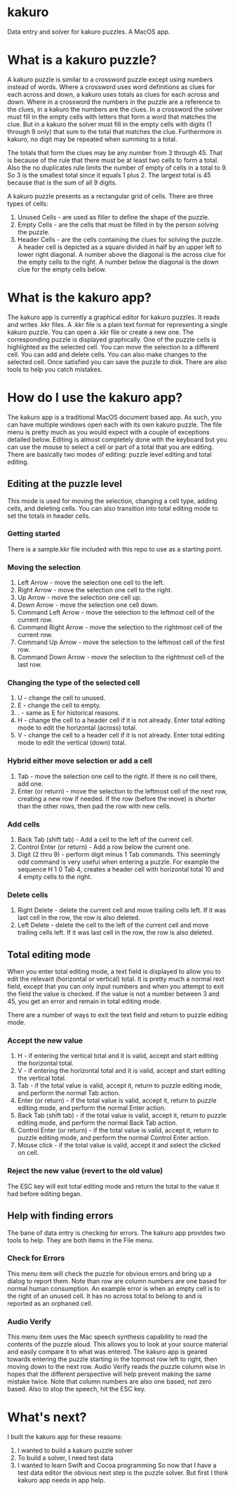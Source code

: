 # kakuro
Data entry and solver for kakuro puzzles. A MacOS app.
# What is a kakuro puzzle?
A kakuro puzzle is similar to a crossword puzzle except using numbers instead of words.
Where a crossword uses word definitions as clues for each across and down, a kakuro uses totals as clues for each across and down.
Where in a crossword the numbers in the puzzle are a reference to the clues, in a kakuro the numbers are the clues.
In a crossword the solver must fill in the empty cells with letters that form a word that matches the clue.
But in a kakuro the solver must fill in the empty cells with digits (1 through 9 only) that sum to the total that matches the clue.
Furthermore in kakuro, no digit may be repeated when summing to a total.

The totals that form the clues may be any number from 3 through 45.
That is because of the rule that there must be at least two cells to form a total.
Also the no duplicates rule limits the number of empty of cells in a total to 9.
So 3 is the smallest total since it equals 1 plus 2.
The largest total is 45 because that is the sum of all 9 digits.

A kakuro puzzle presents as a rectangular grid of cells.  There are three types of cells:
1. Unused Cells - are used as filler to define the shape of the puzzle.
2. Empty Cells - are the cells that must be filled in by the person solving the puzzle.
3. Header Cells - are the cells containing the clues for solving the puzzle.  
A header cell is depicted as a square divided in half by an upper left to lower right diagonal.
A number above the diagonal is the across clue for the empty cells to the right.
A number below the diagonal is the down clue for the empty cells below.
# What is the kakuro app?
The kakuro app is currently a graphical editor for kakuro puzzles.  It reads and writes .kkr files.
A .kkr file is a plain text format for representing a single kakuro puzzle.  You can open a .kkr file or create a new one.
The corresponding puzzle is displayed graphically.
One of the puzzle cells is highlighted as the selected cell.  You can move the selection to a different cell.
You can add and delete cells.  You can also make changes to the selected cell.  Once satisfied you can save the puzzle to disk.
There are also tools to help you catch mistakes.
# How do I use the kakuro app?
The kakuro app is a traditional MacOS document based app.  As such, you can have multiple windows open each with its own kakuro puzzle.
The file menu is pretty much as you would expect with a couple of exceptions detailed below.
Editing is almost completely done with the keyboard but you can use the mouse to select a cell or part of a total that you are editing.
There are basically two modes of editing: puzzle level editing and total editing.
## Editing at the puzzle level
This mode is used for moving the selection, changing a cell type, adding cells, and deleting cells.
You can also transition into total editing mode to set the totals in header cells.
### Getting started
There is a sample.kkr file included with this repo to use as a starting point.
### Moving the selection
1. Left Arrow - move the selection one cell to the left.
2. Right Arrow - move the selection one cell to the right.
3. Up Arrow - move the selection one cell up.
4. Down Arrow - move the selection one cell down.
5. Command Left Arrow - move the selection to the leftmost cell of the current row.
6. Command Right Arrow - move the selection to the rightmost cell of the current row.
7. Command Up Arrow - move the selection to the leftmost cell of the first row.
8. Command Down Arrow - move the selection to the rightmost cell of the last row.
### Changing the type of the selected cell
1. U - change the cell to unused.
2. E - change the cell to empty.
3. . - same as E for historical reasons.
4. H - change the cell to a header cell if it is not already.  Enter total editing mode to edit the horizontal (across) total.
5. V - change the cell to a header cell if it is not already.  Enter total editing mode to edit the vertical (down) total.
### Hybrid either move selection or add a cell
1. Tab - move the selection one cell to the right.  If there is no cell there, add one.
2. Enter (or return) - move the selection to the leftmost cell of the next row, creating a new row if needed.
If the row (before the move) is shorter than the other rows, then pad the row with new cells.
### Add cells
1. Back Tab (shift tab) - Add a cell to the left of the current cell.
2. Control Enter (or return) - Add a row below the current one.
3. Digit (2 thru 9) - perform digit minus 1 Tab commands.
This seemingly odd command is very useful when entering a puzzle.
For example the sequence H 1 0 Tab 4, creates a header cell with horizontal total 10 and 4 empty cells to the right.
### Delete cells
1. Right Delete - delete the current cell and move trailing cells left.  If it was last cell in the row, the row is also deleted.
2. Left Delete - delete the cell to the left of the current cell and move trailing cells left.
If it was last cell in the row, the row is also deleted.
## Total editing mode
When you enter total editing mode, a text field is displayed to allow you to edit the relevant (horizontal or vertical) total.
It is pretty much a normal rext field,
except that you can only input numbers and when you attempt to exit the field the value is checked.
If the value is not a number between 3 and 45, you get an error and remain in total editing mode.

There are a number of ways to exit the text field and return to puzzle editing mode.
### Accept the new value
1. H - if entering the vertical total and it is valid, accept and start editing the horizontal total.
2. V - if entering the horizontal total and it is valid, accept and start editing the vertical total.
3. Tab - if the total value is valid, accept it, return to puzzle editing mode, and perform the normal Tab action.
4. Enter (or return) - if the total value is valid, accept it, return to puzzle editing mode, and perform the normal Enter action.
5. Back Tab (shift tab) - if the total value is valid, accept it, return to puzzle editing mode, and perform the normal Back Tab action.
6. Control Enter (or return) - if the total value is valid, accept it, return to puzzle editing mode,
and perform the normal Control Enter action.
7. Mouse click - if the total value is valid, accept it and select the clicked on cell.
### Reject the new value (revert to the old value)
The ESC key will exit total editing mode and return the total to the value it had before editing began.
## Help with finding errors
The bane of data entry is checking for errors.  The kakuro app provides two tools to help.  They are both items in the File menu.
### Check for Errors
This menu item will check the puzzle for obvious errors and bring up a dialog to report them.
Note than row are column numbers are one based for normal human consumption.
An example error is when an empty cell is to the right of an unused cell.
It has no across total to belong to and is reported as an orphaned cell.
### Audio Verify
This menu item uses the Mac speech synthesis capability to read the contents of the puzzle aloud.
This allows you to look at your source material and easily compare it to what was entered.
The kakuro app is geared towards entering the puzzle starting in the topmost row left to right, then moving down to the next row.
Audio Verify reads the puzzle column wise in hopes that the different perspective will help prevent making the same mistake twice.
Note that column numbers are also one based, not zero based.  Also to stop the speech, hit the ESC key.
# What's next?
I built the kakuro app for these reasons:
1. I wanted to build a kakuro puzzle solver
2. To build a solver, I need test data
3. I wanted to learn Swift and Cocoa programming
So now that I have a test data editor the obvious next step is the puzzle solver.  But first I think kakuro app needs in app help.
